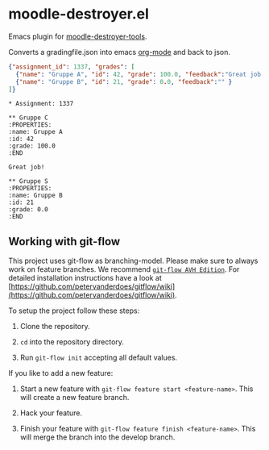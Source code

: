 # moodle-destroyer.el

Emacs plugin for [moodle-destroyer-tools](https://github.com/manly-man/moodle-destroyer-tools).

Converts a gradingfile.json into emacs [org-mode](http://orgmode.org) and back to json.

```json
{"assignment_id": 1337, "grades": [
  {"name": "Gruppe A", "id": 42, "grade": 100.0, "feedback":"Great job!" },
  {"name": "Gruppe B", "id": 21, "grade": 0.0, "feedback":"" }
]}
```

```org-mode
* Assignment: 1337

** Gruppe C
:PROPERTIES:
:name: Gruppe A
:id: 42
:grade: 100.0
:END 

Great job!
 
** Gruppe S
:PROPERTIES:
:name: Gruppe B
:id: 21
:grade: 0.0
:END 
```

## Working with git-flow

This project uses git-flow as branching-model. Please make sure to always work on feature branches.
We recommend [`git-flow AVH Edition`](https://github.com/petervanderdoes/gitflow/).
For detailed installation instructions have a look at [https://github.com/petervanderdoes/gitflow/wiki](https://github.com/petervanderdoes/gitflow/wiki).

To setup the project follow these steps:

1. Clone the repository.

2. `cd` into the repository directory.

3. Run `git-flow init` accepting all default values.

If you like to add a new feature:

1. Start a new feature with `git-flow feature start <feature-name>`. This will create a new feature branch.

2. Hack your feature.

3. Finish your feature with `git-flow feature finish <feature-name>`. This will merge the branch into the develop branch.
